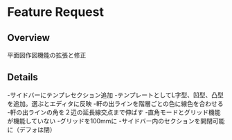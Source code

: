 # Feature Request

## Overview
平面図作図機能の拡張と修正

## Details
-サイドバーにテンプレセクション追加
-テンプレートとしてL字型、凹型、凸型を追加。選ぶとエディタに反映
-軒の出ラインを階層ごとの色に線色を合わせる
-軒の出ラインの角を２辺の延長線交点まで伸ばす
-直角モードとグリッド機能が機能していない
-グリッドを100mmに
-サイドバー内のセクションを開閉可能に（デフォは閉）